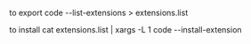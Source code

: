to export 
code --list-extensions > extensions.list

to install
cat extensions.list | xargs -L 1 code --install-extension


